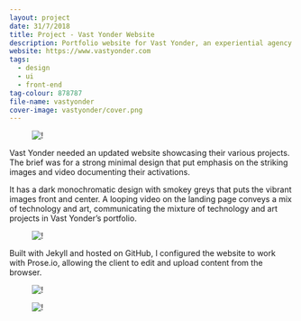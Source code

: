 ```yaml
---
layout: project
date: 31/7/2018
title: Project - Vast Yonder Website
description: Portfolio website for Vast Yonder, an experiential agency
website: https://www.vastyonder.com
tags:
  - design
  - ui
  - front-end
tag-colour: 878787
file-name: vastyonder
cover-image: vastyonder/cover.png
---
```


<figure><img class="hero" src="/projects/{{page.file-name}}/hero2.png" alt="!" /></figure>

Vast Yonder needed an updated website showcasing their various projects. The brief was for a strong minimal design that put emphasis on the striking images and video documenting their activations.

It has a dark monochromatic design with smokey greys that puts the vibrant images front and center. A looping video on the landing page conveys a mix of technology and art, communicating the mixture of technology and art projects in Vast Yonder’s portfolio. 

<figure><img class="image" src="/projects/{{page.file-name}}/1.png" alt="!" /></figure>

Built with Jekyll and hosted on GitHub, I configured the website to work with Prose.io, allowing the client to edit and upload content from the browser.

<figure><img class="image" src="/projects/{{page.file-name}}/3.png" alt="!" /></figure>

<figure><img class="image" src="/projects/{{page.file-name}}/2.png" alt="!" /></figure>